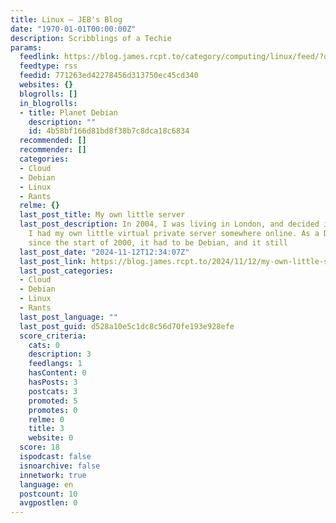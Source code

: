 ```yaml
---
title: Linux – JEB's Blog
date: "1970-01-01T00:00:00Z"
description: Scribblings of a Techie
params:
  feedlink: https://blog.james.rcpt.to/category/computing/linux/feed/?doing_wp_cron=1757909711.0712509155273437500000
  feedtype: rss
  feedid: 771263ed42278456d313750ec45cd340
  websites: {}
  blogrolls: []
  in_blogrolls:
  - title: Planet Debian
    description: ""
    id: 4b58bf166d81bd8f38b7c8dca18c6834
  recommended: []
  recommender: []
  categories:
  - Cloud
  - Debian
  - Linux
  - Rants
  relme: {}
  last_post_title: My own little server
  last_post_description: In 2004, I was living in London, and decided it was time
    I had my own little virtual private server somewhere online. As a Debian developer
    since the start of 2000, it had to be Debian, and it still
  last_post_date: "2024-11-12T12:34:07Z"
  last_post_link: https://blog.james.rcpt.to/2024/11/12/my-own-little-server/
  last_post_categories:
  - Cloud
  - Debian
  - Linux
  - Rants
  last_post_language: ""
  last_post_guid: d528a10e5c1dc8c56d70fe193e928efe
  score_criteria:
    cats: 0
    description: 3
    feedlangs: 1
    hasContent: 0
    hasPosts: 3
    postcats: 3
    promoted: 5
    promotes: 0
    relme: 0
    title: 3
    website: 0
  score: 18
  ispodcast: false
  isnoarchive: false
  innetwork: true
  language: en
  postcount: 10
  avgpostlen: 0
---
```

